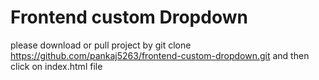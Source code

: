 # Frontend custom Dropdown

please download or pull project by git clone https://github.com/pankaj5263/frontend-custom-dropdown.git
and then click on index.html file 
